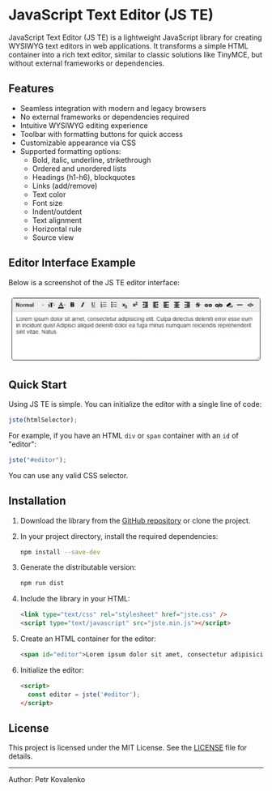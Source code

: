 ﻿# JavaScript Text Editor (JS TE)

JavaScript Text Editor (JS TE) is a lightweight JavaScript library for creating WYSIWYG text editors in web applications. It transforms a simple HTML container into a rich text editor, similar to classic solutions like TinyMCE, but without external frameworks or dependencies.

## Features

- Seamless integration with modern and legacy browsers
- No external frameworks or dependencies required
- Intuitive WYSIWYG editing experience
- Toolbar with formatting buttons for quick access
- Customizable appearance via CSS
- Supported formatting options:
  - Bold, italic, underline, strikethrough
  - Ordered and unordered lists
  - Headings (h1-h6), blockquotes
  - Links (add/remove)
  - Text color
  - Font size
  - Indent/outdent
  - Text alignment
  - Horizontal rule
  - Source view

## Editor Interface Example

Below is a screenshot of the JS TE editor interface:

![Editor Interface](doc/jste.jpeg)

## Quick Start

Using JS TE is simple. You can initialize the editor with a single line of code:

```javascript
jste(htmlSelector);
```

For example, if you have an HTML `div` or `span` container with an `id` of "editor":

```javascript
jste("#editor");
```

You can use any valid CSS selector.

## Installation

1. Download the library from the [GitHub repository](https://github.com/tkdesign/jste) or clone the project.
2. In your project directory, install the required dependencies:

   ```bash
   npm install --save-dev
   ```

3. Generate the distributable version:

   ```bash
   npm run dist
   ```

4. Include the library in your HTML:

   ```html
   <link type="text/css" rel="stylesheet" href="jste.css" />
   <script type="text/javascript" src="jste.min.js"></script>
   ```

5. Create an HTML container for the editor:

   ```html
   <span id="editor">Lorem ipsum dolor sit amet, consectetur adipisicing elit...</span>
   ```

6. Initialize the editor:

   ```html
   <script>
     const editor = jste('#editor');
   </script>
   ```

## License
This project is licensed under the MIT License. See the [LICENSE](LICENSE) file for details.

---

Author: Petr Kovalenko